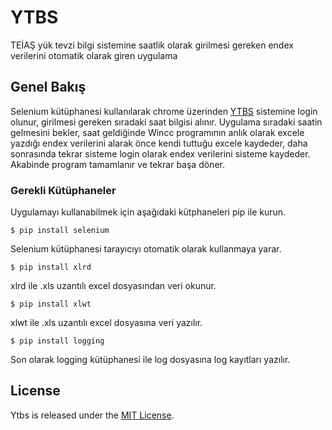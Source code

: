 # YTBS
TEİAŞ yük tevzi bilgi sistemine saatlik olarak girilmesi gereken endex verilerini otomatik olarak giren uygulama

## Genel Bakış
Selenium kütüphanesi kullanılarak chrome üzerinden [YTBS](https://ytbs.teias.gov.tr/ytbs/frm_login.jsf) sistemine login olunur,
girilmesi gereken sıradaki saat bilgisi alınır. Uygulama sıradaki saatin gelmesini bekler, saat geldiğinde Wincc programının anlık
olarak excele yazdığı endex verilerini alarak önce kendi tuttuğu excele kaydeder, daha sonrasında tekrar sisteme login olarak endex
verilerini sisteme kaydeder. Akabinde program tamamlanır ve tekrar başa döner.

### Gerekli Kütüphaneler
Uygulamayı kullanabilmek için aşağıdaki kütphaneleri pip ile kurun.
```console
$ pip install selenium
```
Selenium kütüphanesi tarayıcıyı otomatik olarak kullanmaya yarar.

```console
$ pip install xlrd
```
xlrd ile .xls uzantılı excel dosyasından veri okunur.

```console
$ pip install xlwt
```
xlwt ile .xls uzantılı excel dosyasına veri yazılır.

```console
$ pip install logging
```
Son olarak logging kütüphanesi ile log dosyasına log kayıtları yazılır.

## License

Ytbs is released under the [MIT License](LICENSE).
